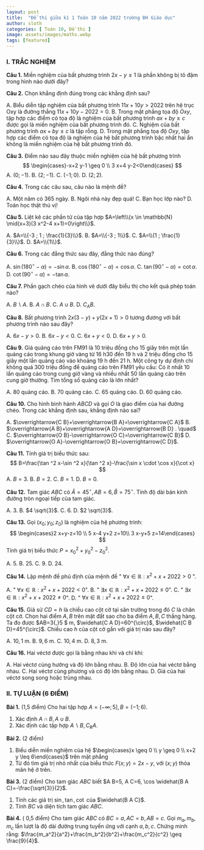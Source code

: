 ```yaml
---
layout: post
title:  "Đề thi giữa kì 1 Toán 10 năm 2022 trường ĐH Giáo dục"
author: sloth
categories: [ Toán 10, Đề thi ]
image: assets/images/maths.webp
tags: [featured]
---
```


### I. TRẮC NGHIỆM

**Câu 1.** Miền nghiệm của bất phương trình $2x-y\le1$ là phần không bị tô đậm trong hình nào dưới đây?



**Câu 2.** Chọn khẳng định đúng trong các khẳng định sau?

A.  Biểu diễn tập nghiệm của bất phương trình $11 x+10 y>2022$ trên hệ trục Oxy là đường thẳng $11 x+10 y-2022=0$.
B. Trong mặt phẳng tọa độ $O x y$, tập hợp các điểm có tọa độ là nghiệm của bất phương trình $a x+b y \geq c$ được gọi là miền nghiệm của bất phương trình đó.
C. Nghiệm của bất phương trình $a x+b y \leq c$ là tập rỗng.
D. Trong mặt phẳng tọa độ $O x y$, tập hợp các điểm có tọa độ là nghiệm của hệ bất phương trình bậc nhất hai ẩn không là miền nghiệm của hệ bất phương trình đó.

**Câu 3.** Điểm nào sau đây thuộc miền nghiệm của hệ bất phương trình 
$$
\begin{cases}-x+2 y-1 \geq 0 \\ 3 x+4 y-2<0\end{cases}
$$
A. $(0 ;-1)$.
B. $(2 ;-1)$.
C. $(-1 ; 0)$.
D. $(2 ; 2)$.

**Câu 4.** Trong các câu sau, câu nào là mệnh đề?

A. Một năm có 365 ngày.
B. Ngôi nhà này đẹp quá!
C. Bạn học lớp nào?
D. Toán học thật thú vị!

**Câu 5.** Liệt kê các phần tử của tập hợp $A=\left\\{x \in \mathbb{N} \mid(x+3)(3 x^2-4 x+1)=0\right\\}$.

A. $A=\\{-3 ; 1 ; \frac{1}{3}\\}$.
B. $A=\\{-3 ; 1\\}$.
C. $A=\\{1 ; \frac{1}{3}\\}$.
D. $A=\\{1\\}$.

**Câu 6.** Trong các đẳng thức sau đây, đẳng thức nào đúng?

A. $\sin \left(180^{\circ}-\alpha\right)=-\sin \alpha$.
B. $\cos \left(180^{\circ}-\alpha\right)=\cos \alpha$.
C. $\tan \left(90^{\circ}-\alpha\right)=\cot \alpha$.
D. $\cot \left(90^{\circ}-\alpha\right)=-\tan \alpha$.

**Câu 7.** Phần gạch chéo của hình vẽ dưới đây biểu thị cho kết quả phép toán nào?

A. $B \backslash A$.
B. $A \cap B$.
C. $A \cup B$.
D. $C_A B$.

**Câu 8.** Bất phương trình $2 x(3-y)+y(2 x+1)>0$ tương đương với bất phương trình nào sau đây?

A. $6 x-y>0$.
B. $6 x-y<0$.
C. $6 x+y<0$.
D. $6 x+y>0$.

**Câu 9.** Giá quảng cáo trên FM91 là 10 triệu đồng cho 15 giây trên một lần quảng cáo trong khung giờ vàng từ $16\mathrm{~h} 30$ đến $19 \mathrm{~h}$ và 2 triệu đồng cho 15 giây một lần quảng cáo vào khoảng $19 \mathrm{~h}$ đến $21 \mathrm{~h}$. Một công ty dự định chi không quá 300 triệu đồng để quảng cáo trên FM91 yêu cầu: Có ít nhất 10 lần quảng cáo trong cung giờ vàng và nhiều nhất 50 lần quảng cáo trên cung giờ thường. Tìm tổng số quảng cáo là lớn nhất?

A. 80 quảng cáo.
B. 70 quảng cáo.
C. 65 quảng cáo.
D. 60 quảng cáo.

**Câu 10.** Cho hình bình hành $A B C D$ và gọi $O$ là giao điểm của hai đường chéo. Trong các khẳng định sau, khẳng định nào sai?

A. $\overrightarrow{C B}+\overrightarrow{B A}=\overrightarrow{C A}$
B. $\overrightarrow{A B}+\overrightarrow{A D}=\overrightarrow{B D} . \quad$
C. $\overrightarrow{O B}-\overrightarrow{O C}=\overrightarrow{C B}$
D. $\overrightarrow{O A}-\overrightarrow{O B}=\overrightarrow{C D}$.

**Câu 11.** Tính giá trị biểu thức sau:
$$
B=\frac{\tan ^2 x-\sin ^2 x}{\tan ^2 x}-\frac{\sin x \cdot \cos x}{\cot x}
$$
A. $B=3$.
B. $B=2$.
C. $B=1$.
D. $B=0$.

**Câu 12.** Tam giác $A B C$ có $\widehat{A}=45^{\circ}, A B=6, \widehat{B}=75^{\circ}$. Tính độ dài bán kính đường tròn ngoại tiếp của tam giác.

A. $3$.
B. $4 \sqrt{3}$.
C. $6$.
D. $2 \sqrt{3}$. 

**Câu 13.** Gọi $\left(x_0 ; y_0 ; z_0\right)$ là nghiệm của hệ phương trình: 
$$
\begin{cases}2 x+y-z=10 \\ 5 x-4 y+2 z=10\\ 3 x-y+5 z=14\end{cases}
$$
Tính giá trị biểu thức $P=x_0^2+y_0^2-z_0^2$.

A. $5$.
B. $25$.
C. $9$.
D. $24$.

**Câu 14.** Lập mệnh đề phủ định của mệnh đề " $\forall x \in \mathbb{R}: x^2+x+2022>0$ ".

A. " $\forall x \in \mathbb{R}: x^2+x+2022<0$".
B. " $\exists x \in \mathbb{R}: x^2+x+2022 \leq 0$".
C. " $\exists x \in \mathbb{R}: x^2+x+2022 \neq 0$".
D. " $\forall x \in \mathbb{R}: x^2+x+2022 \leq 0$".

**Câu 15.** Giả sử $C D=h$ là chiều cao cột cờ tại sân trường trong đó $C$ là chân cột cờ. Chọn hai điểm $A, B$ trên mặt đất sao cho ba điểm $A, B, C$ thẳng hàng. Ta đo được $AB=3{,}5 $ m, $\widehat{C A D}=60^{\circ}$, $\widehat{C B D}=45^{\circ}$. Chiều cao $h$ của cột cờ gần với giá trị nào sau đây?

A. $10,1$ m.
B. $9,6$ m.
C. $10,4$ m.
D. $8,3$ m.

**Câu 16.** Hai véctơ được gọi là bằng nhau khi và chỉ khi:

A. Hai véctơ cùng hướng và độ lớn bằng nhau.
B. Độ lớn của hai véctơ bằng nhau.
C. Hai véctơ cùng phương và có độ lớn bằng nhau.
D. Giá của hai véctơ song song hoặc trùng nhau.

### II. TỰ LUẬN (6 ĐIỂM)

**Bài 1.** (1,5 điểm) Cho hai tập hợp $A=(-\infty ; 5], B=(-1 ; 6)$.

1. Xác định $A \cap B, A \cup B$.
2. Xác định các tập hợp $A \backslash B, C_{\mathrm{R}} A$.

**Bài 2.** (2 điểm)

1. Biểu diễn miền nghiệm của hệ $\begin{cases}x \geq 0 \\ y \geq 0 \\ x+2 y \leq 6\end{cases}$ trên mặt phẳng
2. Từ đó tìm giá trị nhỏ nhất của biểu thức $F(x ; y)=2 x-y$, với $(x ; y)$ thỏa mãn hệ ở trên.

**Bài 3.** (2 điểm) Cho tam giác $A B C$ biết $A B=5, A C=6, \cos \widehat{B A C}=-\frac{\sqrt{3}}{2}$.

1. Tính các giá trị $\sin,\tan, \cot$ của $\widehat{B A C}$.
2. Tính $B C$ và diện tích tam giác $A B C$.

**Bài 4.** ( 0,5 điểm) Cho tam giác $A B C$ có $B C=a, A C=b, A B=c$. Gọi $m_a, m_b, m_c$ lần lượt là độ dài đường trung tuyến ứng với cạnh $a, b, c$. Chứng minh rằng: $\frac{m_a^2}{a^2}+\frac{m_b^2}{b^2}+\frac{m_c^2}{c^2} \geq \frac{9}{4}$.